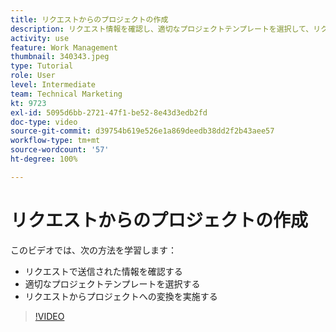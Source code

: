 ```yaml
---
title: リクエストからのプロジェクトの作成
description: リクエスト情報を確認し、適切なプロジェクトテンプレートを選択して、リクエストをプロジェクトに変換する方法について説明します。
activity: use
feature: Work Management
thumbnail: 340343.jpeg
type: Tutorial
role: User
level: Intermediate
team: Technical Marketing
kt: 9723
exl-id: 5095d6bb-2721-47f1-be52-8e43d3edb2fd
doc-type: video
source-git-commit: d39754b619e526e1a869deedb38dd2f2b43aee57
workflow-type: tm+mt
source-wordcount: '57'
ht-degree: 100%

---
```


# リクエストからのプロジェクトの作成

このビデオでは、次の方法を学習します：

* リクエストで送信された情報を確認する
* 適切なプロジェクトテンプレートを選択する
* リクエストからプロジェクトへの変換を実施する

>[!VIDEO](https://video.tv.adobe.com/v/340343/?quality=12)
